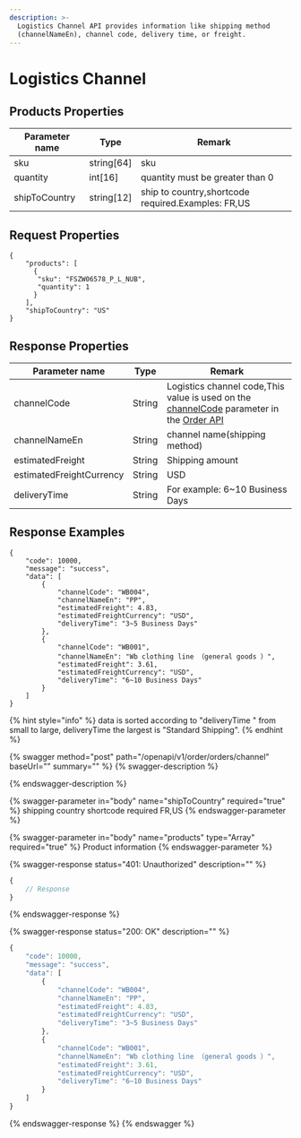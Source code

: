 ```yaml
---
description: >-
  Logistics Channel API provides information like shipping method
  (channelNameEn), channel code, delivery time, or freight.
---
```


# Logistics Channel

## Products Properties <a href="#response-parameter" id="response-parameter"></a>

| Parameter name | Type        | Remark                                             |
| -------------- | ----------- | -------------------------------------------------- |
| sku            | string\[64] | sku                                                |
| quantity       | int\[16]    | quantity must be greater than 0                    |
| shipToCountry  | string\[12] | ship to country,shortcode required.Examples: FR,US |

## Request Properties <a href="#response-parameter" id="response-parameter"></a>

```
{
    "products": [
      {
       "sku": "FSZW06578_P_L_NUB",
       "quantity": 1
      }
    ],
    "shipToCountry": "US"
}
```

## Response Properties <a href="#response-parameter" id="response-parameter"></a>

| Parameter name           | Type   | Remark                                                                                                                               |
| ------------------------ | ------ | ------------------------------------------------------------------------------------------------------------------------------------ |
| channelCode              | String | Logistics channel code,This value is used on the [channelCode](order.md#response-parameter-2) parameter in the [Order API](order.md) |
| channelNameEn            | String | channel name(shipping method)                                                                                                        |
| estimatedFreight         | String | Shipping amount                                                                                                                      |
| estimatedFreightCurrency | String | USD                                                                                                                                  |
| deliveryTime             | String | For example: 6\~10 Business Days                                                                                                     |

## Response Examples <a href="#response-parameter" id="response-parameter"></a>

```
{
    "code": 10000,
    "message": "success",
    "data": [
        {
            "channelCode": "WB004",
            "channelNameEn": "PP",
            "estimatedFreight": 4.83,
            "estimatedFreightCurrency": "USD",
            "deliveryTime": "3~5 Business Days"
        },
        {
            "channelCode": "WB001",
            "channelNameEn": "Wb clothing line （general goods ）",
            "estimatedFreight": 3.61,
            "estimatedFreightCurrency": "USD",
            "deliveryTime": "6~10 Business Days"
        }
    ]
}
```

{% hint style="info" %}
data is sorted according to "deliveryTime " from small to large, deliveryTime the largest is "Standard Shipping".
{% endhint %}

{% swagger method="post" path="/openapi/v1/order/orders/channel" baseUrl="" summary="" %}
{% swagger-description %}

{% endswagger-description %}

{% swagger-parameter in="body" name="shipToCountry" required="true" %}
shipping country shortcode required FR,US
{% endswagger-parameter %}

{% swagger-parameter in="body" name="products" type="Array" required="true" %}
Product information
{% endswagger-parameter %}

{% swagger-response status="401: Unauthorized" description="" %}
```javascript
{
    // Response
}
```
{% endswagger-response %}

{% swagger-response status="200: OK" description="" %}
```javascript
{
    "code": 10000,
    "message": "success",
    "data": [
        {
            "channelCode": "WB004",
            "channelNameEn": "PP",
            "estimatedFreight": 4.83,
            "estimatedFreightCurrency": "USD",
            "deliveryTime": "3~5 Business Days"
        },
        {
            "channelCode": "WB001",
            "channelNameEn": "Wb clothing line （general goods ）",
            "estimatedFreight": 3.61,
            "estimatedFreightCurrency": "USD",
            "deliveryTime": "6~10 Business Days"
        }
    ]
}
```
{% endswagger-response %}
{% endswagger %}
